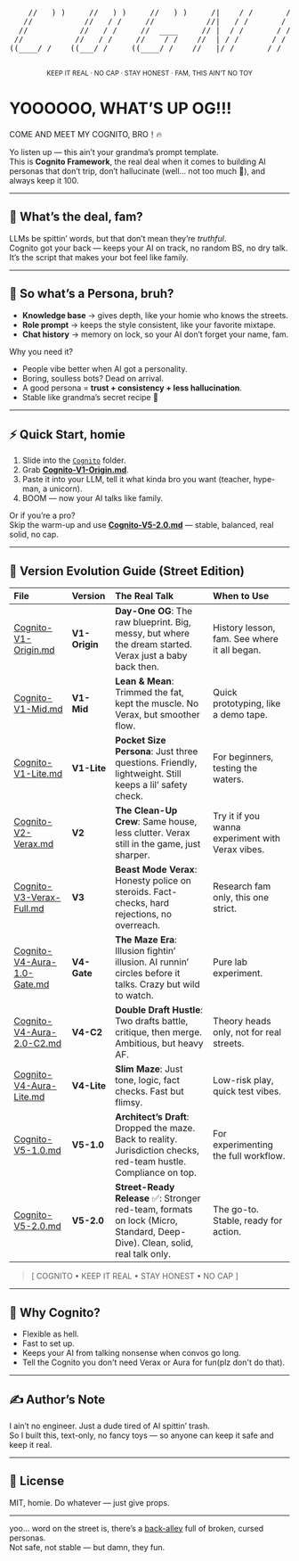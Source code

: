 <div align="center">


<pre>
                                                        
    //   ) )     //   ) )     //   ) )     /|    / /       / /     /__  ___/     //   ) )
   //           //   / /     //           //|   / /       / /        / /        //   / /
  //           //   / /     //  ____     // |  / /       / /        / /        //   / /
 //           //   / /     //    / /    //  | / /       / /        / /        //   / /
((____/ /    ((___/ /     ((____/ /    //   |/ /       / /        / /        ((___/_/

</pre>



<sub>KEEP IT REAL · NO CAP · STAY HONEST · FAM, THIS AIN’T NO TOY</sub>

</div>


# YOOOOOO, WHAT’S UP OG!!!  
COME AND MEET MY COGNITO, BRO！🔥  

Yo listen up — this ain’t your grandma’s prompt template.  
This is **Cognito Framework**, the real deal when it comes to building AI personas that don’t trip, don’t hallucinate (well… not too much 👀), and always keep it 100.  

---

## 🚀 What’s the deal, fam?  
LLMs be spittin’ words, but that don’t mean they’re *truthful*.  
Cognito got your back — keeps your AI on track, no random BS, no dry talk.  
It’s the script that makes your bot feel like family.  

---

## 🤔 So what’s a Persona, bruh?  
- **Knowledge base** → gives depth, like your homie who knows the streets.  
- **Role prompt** → keeps the style consistent, like your favorite mixtape.  
- **Chat history** → memory on lock, so your AI don’t forget your name, fam.  

Why you need it?  
- People vibe better when AI got a personality.  
- Boring, soulless bots? Dead on arrival.  
- A good persona = **trust + consistency + less hallucination**.
- Stable like grandma’s secret recipe 🍲

---

## ⚡ Quick Start, homie  
1. Slide into the [`Cognito`](../Cognito/) folder.  
2. Grab [**Cognito-V1-Origin.md**](../Cognito/Cognito-V1-Origin.md).  
3. Paste it into your LLM, tell it what kinda bro you want (teacher, hype-man, a unicorn).  
4. BOOM — now your AI talks like family.  

Or if you’re a pro?  
Skip the warm-up and use [**Cognito-V5-2.0.md**](../Cognito/Cognito-V5-2.0.md) — stable, balanced, real solid, no cap.  

---

## 🧩 Version Evolution Guide (Street Edition)  

| File | Version | The Real Talk | When to Use |
| :--- | :--- | :--- | :--- |
| [Cognito-V1-Origin.md](./Cognito/Cognito-V1-Origin.md) | **V1-Origin** | **Day-One OG**: The raw blueprint. Big, messy, but where the dream started. Verax just a baby back then. | History lesson, fam. See where it all began. |
| [Cognito-V1-Mid.md](../Cognito/Cognito-V1-Mid.md) | **V1-Mid** | **Lean & Mean**: Trimmed the fat, kept the muscle. No Verax, but smoother flow. | Quick prototyping, like a demo tape. |
| [Cognito-V1-Lite.md](../Cognito/Cognito-V1-Lite.md) | **V1-Lite** | **Pocket Size Persona**: Just three questions. Friendly, lightweight. Still keeps a lil’ safety check. | For beginners, testing the waters. |
| [Cognito-V2-Verax.md](../Cognito/Cognito-V2-Verax.md) | **V2** | **The Clean-Up Crew**: Same house, less clutter. Verax still in the game, just sharper. | Try it if you wanna experiment with Verax vibes. |
| [Cognito-V3-Verax-Full.md](../Cognito/Cognito-V3-Verax-Full.md) | **V3** | **Beast Mode Verax**: Honesty police on steroids. Fact-checks, hard rejections, no overreach. | Research fam only, this one strict. |
| [Cognito-V4-Aura-1.0-Gate.md](../Cognito/Cognito-V4-Aura-1.0-Gate.md) | **V4-Gate** | **The Maze Era**: Illusion fightin’ illusion. AI runnin’ circles before it talks. Crazy but wild to watch. | Pure lab experiment. |
| [Cognito-V4-Aura-2.0-C2.md](../Cognito/Cognito-V4-Aura-2.0-C2.md) | **V4-C2** | **Double Draft Hustle**: Two drafts battle, critique, then merge. Ambitious, but heavy AF. | Theory heads only, not for real streets. |
| [Cognito-V4-Aura-Lite.md](../Cognito/Cognito-V4-Aura-Lite.md) | **V4-Lite** | **Slim Maze**: Just tone, logic, fact checks. Fast but flimsy. | Low-risk play, quick test vibes. |
| [Cognito-V5-1.0.md](../Cognito/Cognito-V5-1.0.md) | **V5-1.0** | **Architect’s Draft**: Dropped the maze. Back to reality. Jurisdiction checks, red-team hustle. Compliance on top. | For experimenting the full workflow. |
| [Cognito-V5-2.0.md](../Cognito/Cognito-V5-2.0.md) | **V5-2.0** | **Street-Ready Release** ✅: Stronger red-team, formats on lock (Micro, Standard, Deep-Dive). Clean, solid, real talk only. | The go-to. Stable, ready for action. |

> \[ COGNITO • KEEP IT REAL • STAY HONEST • NO CAP ]

---

## 👊 Why Cognito?  
- Flexible as hell.  
- Fast to set up.  
- Keeps your AI from talking nonsense when convos go long.  
- Tell the Cognito you don't need Verax or Aura for fun(plz don't do that).

---

## ✍️ Author’s Note  
I ain’t no engineer. Just a dude tired of AI spittin’ trash.  
So I built this, text-only, no fancy toys — so anyone can keep it safe and keep it real.  

---

## 📜 License  
MIT, homie. Do whatever — just give props.  

---

yoo... word on the street is, there’s a [back-alley](./back-alley/) full of broken, cursed personas.  
Not safe, not stable — but damn, they fun.


